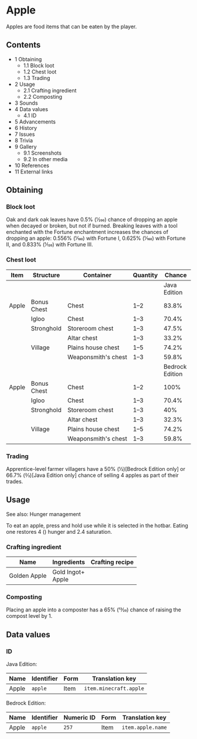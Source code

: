 # Apple
Apples are food items that can be eaten by the player.

## Contents
- 1 Obtaining
	- 1.1 Block loot
	- 1.2 Chest loot
	- 1.3 Trading
- 2 Usage
	- 2.1 Crafting ingredient
	- 2.2 Composting
- 3 Sounds
- 4 Data values
	- 4.1 ID
- 5 Advancements
- 6 History
- 7 Issues
- 8 Trivia
- 9 Gallery
	- 9.1 Screenshots
	- 9.2 In other media
- 10 References
- 11 External links

## Obtaining
### Block loot
Oak and dark oak leaves have 0.5% (1⁄200) chance of dropping an apple when decayed or broken, but not if burned. Breaking leaves with a tool enchanted with the Fortune enchantment increases the chances of dropping an apple: 0.556% (1⁄180) with Fortune I, 0.625% (1⁄160) with Fortune II, and 0.833% (1⁄120) with Fortune III.

### Chest loot
| Item  | Structure   | Container           | Quantity | Chance          |
|-------|-------------|---------------------|----------|-----------------|
|       |             |                     |          | Java Edition    |
| Apple | Bonus Chest | Chest               | 1–2      | 83.8%           |
|       | Igloo       | Chest               | 1–3      | 70.4%           |
|       | Stronghold  | Storeroom chest     | 1–3      | 47.5%           |
|       |             | Altar chest         | 1–3      | 33.2%           |
|       | Village     | Plains house chest  | 1–5      | 74.2%           |
|       |             | Weaponsmith's chest | 1–3      | 59.8%           |
|       |             |                     |          | Bedrock Edition |
| Apple | Bonus Chest | Chest               | 1–2      | 100%            |
|       | Igloo       | Chest               | 1–3      | 70.4%           |
|       | Stronghold  | Storeroom chest     | 1–3      | 40%             |
|       |             | Altar chest         | 1–3      | 32.3%           |
|       | Village     | Plains house chest  | 1–5      | 74.2%           |
|       |             | Weaponsmith's chest | 1–3      | 59.8%           |

### Trading
Apprentice-level farmer villagers have a 50% (1⁄2)‌[Bedrock Edition  only] or 66.7% (2⁄3)‌[Java Edition  only] chance of selling 4 apples as part of their trades.

## Usage
See also: Hunger management

To eat an apple, press and hold use while it is selected in the hotbar. Eating one restores 4 () hunger and 2.4 saturation.

### Crafting ingredient
| Name         | Ingredients           | Crafting recipe |
|--------------|-----------------------|-----------------|
| Golden Apple | Gold Ingot+<br/>Apple |                 |

### Composting
Placing an apple into a composter has a 65% (13⁄20) chance of raising the compost level by 1.

## Data values
### ID
Java Edition:

| Name  | Identifier | Form | Translation key        |
|-------|------------|------|------------------------|
| Apple | `apple`    | Item | `item.minecraft.apple` |

Bedrock Edition:

| Name  | Identifier | Numeric ID | Form | Translation key   |
|-------|------------|------------|------|-------------------|
| Apple | `apple`    | `257`      | Item | `item.apple.name` |


